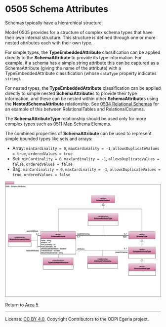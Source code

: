 <!-- SPDX-License-Identifier: CC-BY-4.0 -->
<!-- Copyright Contributors to the ODPi Egeria project. -->

# 0505 Schema Attributes

Schemas typically have a hierarchical structure.

Model 0505 provides for a structure of complex schema types that have their own internal structure.
This structure is defined through one or more nested attributes each with their own type.

For simple types, the **TypeEmbeddedAttribute** classification can be applied directly
to the **SchemaAttribute** to provide its type information. For example, if a schema has a simple string
attribute this can be captured as a SchemaAttribute (giving the name of the attribute) with a TypeEmbeddedAttribute
classification (whose `dataType` property indicates `string`).

For nested types, the **TypeEmbeddedAttribute** classification can be applied directly to simple nested
**SchemaAttribute**s to provide their type information, and these can be nested within other **SchemaAttribute**s
using the **NestedSchemaAttribute** relationship. See [0534 Relational Schemas](0534-Relational-Schemas.md) for an
example of this between RelationalTables and RelationalColumns.

The **SchemaAttributeType** relationship should be used only for more complex types such as
[0511 Map Schema Elements](0511-Map-Schema-Elements.md).

The combined properties of **SchemaAttribute** can be used to represent simple bounded types
like sets and arrays:

- Array: `minCardinality = 0`, `maxCardinality = -1`, `allowsDuplicateValues = true`, `orderedValues = true`
- Set: `minCardinality = 0`, `maxCardinality = -1`, `allowsDuplicateValues = false`, `orderedValues = false`
- Bag: `minCardinality = 0`, `maxCardinality = -1`, `allowsDuplicateValues = true`, `orderedValues = false`

![UML](0505-Schema-Attributes.png)

Return to [Area 5](Area-5-models.md).

----
License: [CC BY 4.0](https://creativecommons.org/licenses/by/4.0/),
Copyright Contributors to the ODPi Egeria project.